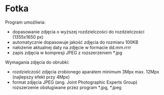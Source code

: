 
# **Fotka**

Program umożliwia:
   - dopasowanie zdjęcia o wyższej rozdzielczości do rozdzielczości (1355x1650 px)
   - automatycznie dopasowuje jakość zdjęcia do rozmiaru 100KB
   - nałożenie aktualnej daty na zdjęcie w formacie dd.mm.rrrr
   - zapis zdjęcia w kompresji JPEG z rozszerzeniem *.jpg

Wymagania zdjęcia do obrubki:
  - rozdzielczość zdjęcia zrobionego aparatem minimum 3Mpx max. 12Mpx (najlepszy efekt przy 4Mpx)
  - format zdjęcia JPEG (ang. Joint Photographic Experts Group) rozszerzenie obsługiwane przez program *.jpg, *.jpeg
